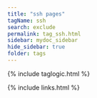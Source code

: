 ```yaml
---
title: "ssh pages"
tagName: ssh
search: exclude
permalink: tag_ssh.html
sidebar: mydoc_sidebar
hide_sidebar: true
folder: tags
---
```


{% include taglogic.html %}

{% include links.html %}

